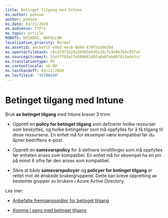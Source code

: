 ```yaml
---
title: Betinget tilgang med Intune
ms.author: pebaum
author: pebaum
ms.date: 04/21/2020
ms.audience: ITPro
ms.topic: article
ROBOTS: NOINDEX, NOFOLLOW
localization_priority: Normal
ms.assetid: aecba7c5-e86d-4ec8-9d44-679f5a3d659d
ms.openlocfilehash: c9c47d71b2da3840504d5b28c7c9e067b4c05fa5
ms.sourcegitcommit: 55eff703a17e500681d8fa6a87eb067019ade3cc
ms.translationtype: MT
ms.contentlocale: nb-NO
ms.lasthandoff: 04/22/2020
ms.locfileid: "43706030"
---
```

# <a name="conditional-access-with-intune"></a>Betinget tilgang med Intune

Bruk **av betinget tilgang** med Intune krever 3 trinn: 
  
- Opprett en **policy for betinget tilgang** som definerer hvilke ressurser som beskyttes, og hvilke betingelser som må oppfylles for å få tilgang til disse ressursene. En enhet må for eksempel være kompatibel før du åpner bedriftens e-post. 
    
- Opprett en **samsvarspolicy** for å definere innstillinger som må oppfylles før enheten anses som kompatibel. En enhet må for eksempel ha en pin på minst 6 sifre før den anses som kompatibel. 
    
- Sikre at både **samsvarspolicyer** og **policyer for betinget tilgang** er rettet mot de ønskede brukergruppene. Dette kan kreve oppretting av bestemte grupper av brukere i Azure Active Directory. 
    
Les mer:
  
- [Anbefalte fremgangsmåter for betinget tilgang](https://docs.microsoft.com/azure/active-directory/conditional-access/best-practices)
    
- [Komme i gang med betinget tilgang](https://docs.microsoft.com/azure/active-directory/active-directory-conditional-access-azure-portal-get-started)
    

